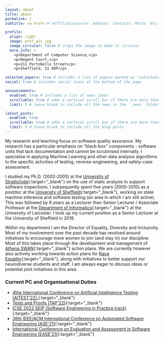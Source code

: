 ```yaml
---
layout: about
title: about
permalink: /
subtitle: <a href='#'>Affiliations</a>. Address. Contacts. Motto. Etc.

profile:
  align: right
  image: prof_pic.jpg
  image_circular: false # crops the image to make it circular
  more_info: >
    <p>Department of Computer Science,</p>
    <p>Regent Court,</p>
    <p>211 Portobello Street</p>
    <p>Sheffield, S1 4DP</p>

selected_papers: true # includes a list of papers marked as "selected={true}"
social: true # includes social icons at the bottom of the page

announcements:
  enabled: true # includes a list of news items
  scrollable: true # adds a vertical scroll bar if there are more than 3 news items
  limit: 5 # leave blank to include all the news in the `_news` folder

latest_posts:
  enabled: true
  scrollable: true # adds a vertical scroll bar if there are more than 3 new posts items
  limit: 3 # leave blank to include all the blog posts
---
```


My research and teaching focus on software quality assurance. My research has a particular emphasis on “black-box” components - software units that lack documentation and cannot be scrutinised internally. I specialise in applying Machine Learning and other data analysis algorithms to the specific activities of testing, reverse-engineering, and safety-case assessment.

I studied my Ph.D. (2002-2005) at the [University of Strathclyde](https://www.strath.ac.uk/science/computerinformationsciences/){:target="\_blank"} on the use of static analysis to support software inspections. I subsequently spent five years (2005-2010) as a postdoc at the [University of Sheffield](https://www.sheffield.ac.uk/dcs/indexdcs){:target="\_blank"}, working on state machine inference and software testing (an area in which I am still active). This was followed by 8 years as a Lecturer then Senior Lecturer / Associate Professor at the [Department of Informatics](https://www2.le.ac.uk/departments/informatics){:target="\_blank"} at the University of Leicester. I took up my current position as a Senior Lecturer at the University of Sheffield in 2018.

Within my department I am the Director of Equality, Diversity and Inclusivity. Most of my involvement over the past decade has revolved around initiatives to encourage more women to join (and stay in) our discipline. Most of this takes place through the development and management of [Athena SWAN](https://www.advance-he.ac.uk/equality-charters/athena-swan-charter){:target="\_blank"} action plans. We are currently however also actively working towards action plans for [Race Equality](https://www.advance-he.ac.uk/equality-charters/race-equality-charter){:target="\_blank"}, along with initiatives to better support our neurodiverse students and staff. I am always eager to discuss ideas or potential joint initiatives in this area.

### Current PC and Organisational Duties

* [4the International Conference on Artificial Intelligence Testing (AITEST’22).](http://ieeeaitests.com/){:target="\_blank"}
* [Tests and Proofs (TAP'22)](https://easychair.org/cfp/TAP22){:target="\_blank"}
* [ICSE 2022 SEIP (Software Engineering in Practice track)](https://conf.researchr.org/track/icse-2022/icse-2022-seip---software-engineering-in-practice){:target="\_blank"}
* [36th IEEE/ACM International Conference on Automated Software Engineering (ASE'21)](https://conf.researchr.org/home/ase-2021){:target="\_blank"}
* [International Conference on Evaluation and Assessment in Software Engineering (EASE'21)](https://www.ntnu.edu/ease2021){:target="\_blank"}

